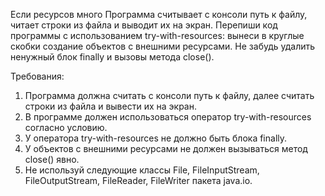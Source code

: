 Если ресурсов много
Программа считывает с консоли путь к файлу, читает строки из файла и выводит их на экран.
Перепиши код программы с использованием try-with-resources: вынеси в круглые скобки создание объектов с внешними ресурсами. Не забудь удалить ненужный блок finally и вызовы метода close().


Требования:
1. Программа должна считать с консоли путь к файлу, далее считать строки из файла и вывести их на экран.
2. В программе должен использоваться оператор try-with-resources согласно условию.
3. У оператора try-with-resources не должно быть блока finally.
4. У объектов с внешними ресурсами не должен вызываться метод close() явно.
5. Не используй следующие классы File, FileInputStream, FileOutputStream, FileReader, FileWriter пакета java.io.

